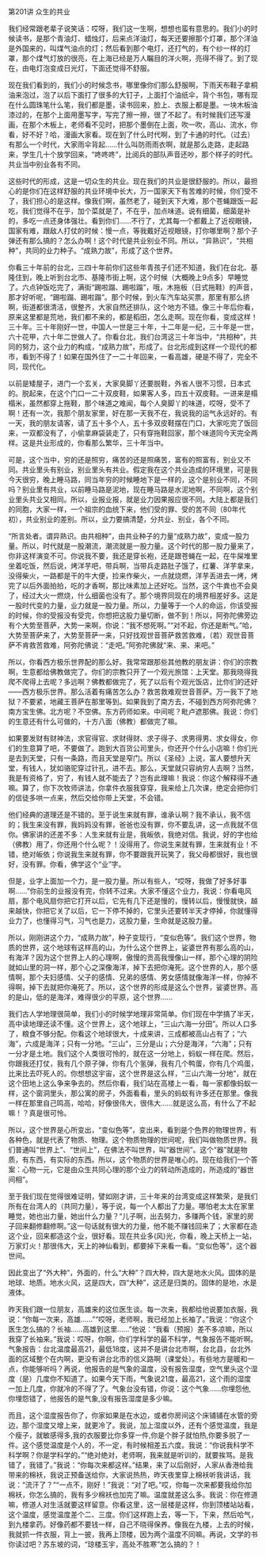 第201讲 众生的共业

我们经常跟老辈子说笑话：哎呀，我们这一生啊，想想也蛮有意思的。我们小的时候读书，是那个青油灯、蜡烛灯，后来点洋油灯，每天还要擦那个灯罩，那个洋油是外国来的，叫煤气油点的灯；然后看到那个电灯，还打气的，有个纱一样的灯罩，那个煤气灯放的很亮，在上海已经是万人瞩目的洋火啊，亮得不得了。到了现在，由电灯泡变成日光灯，下面还觉得不舒服。

现在我们看到的，我们小的时候念书，哪里像你们那么舒服啊，下雨天布鞋子拿桐油来泡过，泡了以后下面打了很多的大钉子，上面打个油纸伞，背个书包，哪有现在什么圆珠笔什么笔，我们都是墨，读书回来，脸上、衣服上都是墨。一块木板油漆过的，在那个上面用墨写字，写完了擦一擦，很了不起了。有时候我们还写漫画，在那个木板上，老师看不见时，把那个墨倒在上面，吹一吹，高山、流水，你看，好不好？哈，漫画大家看。现在到了什么时代啊，到了卡通的时代。（过去）有那么一个时代，大家雨伞背起……什么叫防雨雨衣啊，就是那么走路，走起路来，学生几十个放学回来，“咚咚咚”，比阅兵的部队声音还吵，那个样子的时代。共业当中别业各有不同。

这些时代的形成，这是一切众生的共业。现在我们的共业是很舒服的。所以，最担心的是你们在这样舒服的共业环境中长大，万一国家天下有苦难的时候，你们受不了，我们担心的是这样。像我们啊，虽然老了，碰到天下大难，那个苍蝇跟饭一起吃，我们觉得不在乎，加个菜就是了，不在乎，加点味道。说有细菌，细菌是补的，多吃一点还身体强壮。看到你们……不行了，尤其每一个都戴上了近视眼镜，国家有难，跟敌人打仗的时候：慢一点，等我戴好近视眼镜，打你哪里啊？那个子弹还有那么搞的？怎么办啊！这个时代是共业别业不同。所以，“异熟识”，“共相种”，共同的业力种子。“成熟力故”，形成了这个世界。

你看三十年前的台北，三四十年前你们这些年青孩子们还不知道，我们在台北、基隆住到，晚上听到台北市、基隆市街上啊，这个时候（大概晚上9点多）早睡觉了。六点钟饭吃完了，满街“踢啦蹋、踢啦蹋”，哦，木拖板（日式拖鞋）的声音，那才好听呢，“踢啦蹋、踢啦蹋”。那个时候，到火车汽车站买票，那里有那么挤啊，街道都很清洁，很整齐，大家自然还排队，这个地方不错。像三十年后你看，原来这里都是荒地，我们都不来的，都是稻田，怎么走啊。现在你看，变成这样！三十年。三十年刚好一世，中国人一世是三十年，十二年是一纪，三十年是一世，六十花甲，六十年二世做人了。你看台北，我们台湾这三十年当中，“共相种”，共同的努力，这个业力的构成，“成熟力故”，形成了。台北形成到这样一个现代的都市，看到不得了！如果在国外住了一二十年回来，一看高雄，硬是不得了，完全不同，现代化。

以前是矮屋子，进门一个玄关，大家臭脚丫还要脱鞋，外省人很不习惯，日本式的。脱起来，在这个门口一二十双皮鞋，如果客人多，四五十双皮鞋。一进来是榻榻米，虽然都穿上拖鞋，那个味道之难闻，每个人臭脚丫的味道，哎呀，受不了啊！还有一次，我那个朋友家里，好在那一天我不在，我说我的运气永远好的。有一天，我的朋友请客，请了五十多个人，五十多双皮鞋摆在门口，大家吃完了饭回来，一双都没有了，小偷拿麻袋装走了，只有穿拖鞋回家，那个味道同今天完全两样。这是共业形成的，你看那么繁华，三十年当中。

可是，这个当中，穷的还是照穷，痛苦的还是照痛苦，富有的照富有，别业又不同。共业里头有别业，别业里头有共业。假定我在这个共业造成的环境里，可是我今天很穷，晚上睡马路，同当年穷的时候睡地下是一样的，这个是别业不同，不同吗？别业里有共业，以前睡马路是泥地，现在睡马路是水泥地啊，不同啊，这个别业里头共业又相同。所以，业报业报，就是业力因果报应很不同。大陆上都是我们的同胞，大家一样，一个祖宗的血统下来，他们受的罪、受的苦不同（80年代初），共业别业的差别。所以，业力要搞清楚，分共业、别业，各个不同。

“所言处者。谓异熟识。由共相种”，由共业种子的力量“成熟力故”，变成一股力量。所以，时代就是一股潮流，潮流就是一股力量。这个时代的那一股力量来了，你非这样演变不可。你说我不要，我还是穿长袍，还是跟苍蝇在一起，在牛屎堆里坐着吃饭，然后说，烤洋芋吧，带兵啊，当带兵走路肚子饿了，红薯、洋芋拿来，没得柴火，一路都是干的牛大便，捡来作柴火，一点就烧燃，洋芋丢进去一烤，烤完了以后外面拍拍，吃的才香啊，那比味素加上还好吃。当然，这个牛粪也不会臭了，经过大火一燃烧，什么细菌也没有了。那个境界同现在的境界相差好多。这是一股时代变的力量，业力就是一股力量。所以，力量等于一个人的命运，你该受报的时候，你的受报没有受完，你想把这股力量切断，做不到！所以，阿弥陀佛旁边有个大势至菩萨，大势一来啊，你说：“我不想死啊。”“对不起，你还是断气。”哈，大势至菩萨来了，大势至菩萨一来，只好找观世音菩萨救苦救难，（若）观世音菩萨不肯救苦救难，阿弥陀佛说：“走吧。”阿弥陀佛就“来、来、来吧。”

所以，你看西方极乐世界配的那么好。我常常跟那些其他教的朋友讲：你们的宗教啊，生意都给佛教做完了。你们的宗教只开了一个观光旅馆：上天堂。那我晓得我爬不爬得上去呢？多远啊？佛教都做完了，死了以后有个观光饭店，比你们的还好——西方极乐世界。那么活着有痛苦怎么办？救苦救难观世音菩萨。万一我下了地狱？不要紧，地藏王菩萨在那里等到。如果我到了南方去，不碰到西方阿弥陀佛？南方宝生佛。北方呢？不空佛。东方药师如来。中间呢？毗卢遮那佛。我说：你们的生意还有什么可做的，十方八面（佛教）都做完了嘛。

如果要发财有财神法，求官得官、求财得财、求子得子、求男得男、求女得女，你们的生意算了吧，不要做了。跑到大百货公司里头，你还开个什么小店嘛！你们光是去到天堂，只有一条路，而且天堂是窄门。所以《圣经》上说，富人要想升天堂，有钱人，犹如骆驼穿过针孔，进不去。那么，天堂就只容纳穷人去啊？当然，我是有资格了，穷了，有钱人就不能去了？岂有此理嘛！我说：你这个解释得不通嘛。算了，你下次牧师讲法，你拿件衣服我穿穿，我来给上几次课，绝定会把你们的信徒多哄一点来，然后交给你带上天堂，不会错。

他们经典的道理还是不错的。至于说生来就有罪，谁承认啊？我不承认，我不信的；我生来没有罪，我妈妈没有罪，爸爸也没有罪，你不要乱讲，这一点我就不信你。佛家讲的还差不多：人生来就有业是，我皈依，我绝对信。我说，好的字也给（佛教）用了，你还用个什么呢？！没得用了。你说生来就有罪，生来就有业！不错，绝对皈依；你说我生来就有罪，你不要跟我开玩笑了，我父母都很好，我也很好，没有罪。你看，佛学这个“业”字。

但是，业字上面加一个力，是一股力量。所以有些人，“哎呀，我做了好多好事啊……”你前生的业报没有完，你转不过来。大家不懂这个业力，我说：你看电风扇，那个电风扇你把它打开以后，它先有几下还是慢的，慢转以后，慢慢就快，越来越快，你把它关了以后，它一下停不掉的，它里头还要转半天才停掉，你就懂得业力了，也懂得习气，习气也是力，这股力量，生命就是这股力量。

所以，刚刚讲这个力，“成熟力故”，种子变现行，“变似色等”。我们这个世界，物质的世界，这个地球有这样高的山，为什么这个世界上，娑婆世界有那么高的山，有海洋？因为这个世界上人的心理啊，傲慢的贡高我慢像山一样，那个心理的阴险就如山里的洞一样，那个心之深像海洋，掉下去把你淹死。这个世界的人，那个感情啊，那个夫妇感情、父子的感情、兄弟的感情、男女感情就像海洋一样，你掉不得啊，掉下去就把你淹死了。所以，这个世界的形成是这么个世界，娑婆世界。高的是山，低的是海洋，难得很少的平原，这个世界……

我们古人学地理很简单，我们小的时候学地理非常简单。你们现在中学搞了半天，高中读地理还读不懂。这个世界上，这个地球上，“三山六海一分田”。所以人口多了，粮食不够分配。你看这个地球很大，十成来讲，三成都被高山占有了；“六海”，六成是海洋；只有一分地。“三山”，三分是山；六分是海洋，“六海”；只有一分才是土地。我们这个人类很可怜的，就在这一分地上，蚂蚁一样在爬。然后，你跟我还打仗，我有几个原子弹，你有几个氢弹，我有几个鸭蛋，你有几个鸡蛋，比来比去吓死人的。你想想这宇宙，这个世界是这么样，“三山六海一分地”，就在这个田地上这么争来争去的。然后你看，我们站在高楼上一看，每一家都像蚂蚁一样，这个窗洞里头，那公寓的房子，外面看看，里头的蚂蚁有许多还在那里。像我一样在那里自己鸣高，哈哈，好像很伟大，很伟大……就是这么高，有什么了不起嘛！？真是很可怜。

所以，这个世界是心所变出，“变似色等”，变出来，看到是个色界的物理世界，有各种色，就是代表了物质、物理。这个物质物理的世间呢，我们叫做物质世界。我们普通叫“世界上”、“世间上”，在佛法不叫世界，叫“器世间”。这个“器”就是物质，有东西，有实际的东西。所以，这个物质的世界是唯心的。现在给我们一个答案：心物一元，它是由众生共同心理的那个业力的转动所造成的，所造成的“器世间相”。

至于我们现在觉得很难证明，譬如刚才讲，三十年来的台湾变成这样繁荣，是我们所有在台湾人的（共同力量），等于说，每一个人都出了力量。哪怕老太太在家里睡觉，她也出力量，她出什么力量？“儿子啊，出去努力，多赚两个钱，家里的房子回来翻修翻修啊。”这一句话就有很大的力量，他不能不赚钱回来了；大家都在造这个业，回来都造这个业，很好看。现在共业多(风)光，你看，晚上天桥上一站，万家灯火！那很伟大，天上的神仙看到，都要掉下来看一看。“变似色等”，这个器世间。

因此变出了“外大种”，外面的，什么“大种”？四大种，四大是地水火风。固体的是地球、地质。地水火风，这是四大，四“大种”，这还是归类的。固体的是地，水是液体。

昨天我们跟一位朋友，高雄来的这位医生谈。每一次来，我都给他说要加衣服，我说：“你每一次来，高雄……”“哎呀，老师啊，我已经加上长袖了。”我说：“你这个医生怎么搞的？长袖……高雄到这里……”他说：“我看（预报）差不多凉嘛，所以我穿了长袖来。”我说：哎呀，你啊，你们学科学的最不科学，气象报告不能听啊。气象报告：台北温度最高21，最低18度，这并不是讲台北市啊，台北县，台北外面的区域整个在内啊，更没有讲台北市的信义路啊（课堂处）。有些地方是暖和一点，你能够听吗？再说，他报告的是气象的温度，没有报告湿度，空气里头这个湿度（是）几度你不知道了。如果今天下雨，气象说21度，最高21，这个雨的湿度一加上几度，你就冷的不得了了。气象台没有错，你说：这个气象……你埋怨他,你埋怨错了，他报告的是气象,没有报告湿度是多少嘛。

而且，这个湿度报告你了，你家如果是在水边，或者你房间这个床铺铺在水管的旁边，那个湿度又增上来，就更冷了。我说，加上湿度以外，还有个感觉温度，我是个瘦子，就敏感得多,我的衣服要比你多穿一件,你是个胖子就怕热,你要多脱了一件。这个感觉温度是个人的，不一定，有时候相差五六度。我说：“你说我科学不科学啊？你是学科学的。”“绝对绝对，老师啊，我来就是听训的，就要挨骂。是我错了，我错了。”我说：“你每次来都这样。”结果，来了以后刚好，人家从香港给我带来的棉袄，我说正预备送给你，大家说热热，昨天夜里穿上棉袄听我讲话，我说：“流汗了？”“一点不，刚好！”我说：“对了吧。”哎，你每一次来都要我给你加棉袄，你怎么搞的，我有多少棉袄也加完了嘛。温度就差这么多。我说：你在修道嘛，修道人对生活就要这样留意。你看这里，这一层楼是这样，你到顶楼站站看，这个温度，感觉温度差个二、三度。你们这样跑上去，等一下，下来，然后哈气，到九楼拿药。好像药都不要钱一样，自己不晓得保养。像我在九楼，上去的时候，我就抓一件衣服，背上一披，我再上顶楼，因为两个温度不同嘛。再说，文学的书你读过吧？苏东坡的词，“琼楼玉宇，高处不胜寒”怎么搞的？！


